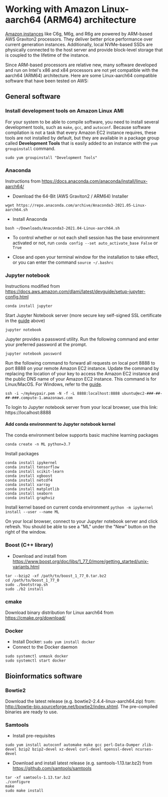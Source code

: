 # Working with Amazon Linux-aarch64 (ARM64) architecture 

[Amazon instances](https://aws.amazon.com/ec2/instance-types/) like C6g, M6g, and R6g are powered by ARM-based AWS Graviton2 processors. They deliver better price performance over current generation instances. Additionally, local NVMe-based SSDs are physically connected to the host server and provide block-level storage that is coupled to the lifetime of the instance. 

Since ARM-based processors are relative new, many software developed and run on Intel's x86 and x84 processors are not yet compatible with the aarch64 (ARM64) architecture. Here are some Linux-aarch64 compatible software that have been tested on AWS:

## General software
###  Install development tools on Amazon Linux AMI

For your system to be able to compile software, you need to install several development tools, such as `make`, `gcc`, and `autoconf`. Because software compilation is not a task that every Amazon EC2 instance requires, these tools are not installed by default, but they are available in a package group called **Development Tools** that is easily added to an instance with the `yum groupinstall` command.

`sudo yum groupinstall "Development Tools"`

### Anaconda

Instructions from https://docs.anaconda.com/anaconda/install/linux-aarch64/ 

- Download the 64-Bit (AWS Graviton2 / ARM64) Installer

`wget https://repo.anaconda.com/archive/Anaconda3-2021.05-Linux-aarch64.sh`

- Install Anaconda

`bash ~/Downloads/Anaconda3-2021.04-Linux-aarch64.sh`

- To control whether or not each shell session has the base environment activated or not, run  `conda config --set auto_activate_base False` or `True`

- Close and open your terminal window for the installation to take effect, or you can enter the command `source ~/.bashrc`

### Jupyter notebook

Instructions modified from https://docs.aws.amazon.com/dlami/latest/devguide/setup-jupyter-config.html

`conda install jupyter`

Start Jupyter Notebook server (more secure key self-signed SSL certificate in the [guide](https://docs.aws.amazon.com/dlami/latest/devguide/setup-jupyter-config.html) above)

`jupyter notebook`

Jupyter provides a password utility. Run the following command and enter your preferred password at the prompt.

`jupyter notebook password`

Run the following command to forward all requests on local port 8888 to port 8888 on your remote Amazon EC2 instance. Update the command by replacing the location of your key to access the Amazon EC2 instance and the public DNS name of your Amazon EC2 instance. This command is for Linux/MacOS. For Windows, refer to the [guide](https://docs.aws.amazon.com/dlami/latest/devguide/setup-jupyter-config.html).

`ssh -i ~/mykeypair.pem -N -f -L 8888:localhost:8888 ubuntu@ec2-###-##-##-###.compute-1.amazonaws.com`

To login to Jupyter notebook server from your local browser, use this link: https://localhost:8888

#### Add conda environment to Jupyter notebook kernel

The conda environment below supports basic machine learning packages

`conda create -n ML python=3.7`

Install packages
```
conda install ipykernel
conda install tensorflow
conda install scikit-learn
conda install xgboost
conda install netcdf4
conda install xarray
conda install matplotlib
conda install seaborn
conda install graphviz
```

Install kernel based on current conda environment
`python -m ipykernel install --user --name ML`

On your local browser, connect to your Jupyter notebook server and click refresh. You should be able to see a "ML" under the "New" button on the right of the window.

### Boost (C++ library)

- Download and install from https://www.boost.org/doc/libs/1_77_0/more/getting_started/unix-variants.html
```
tar --bzip2 -xf /path/to/boost_1_77_0.tar.bz2
cd /path/to/boost_1_77_0
sudo ./bootstrap.sh
sudo ./b2 install
```
### cmake

Download binary distribution for Linux aarch64 from https://cmake.org/download/

### Docker

- Install Docker: `sudo yum install docker`
- Connect to the Docker daemon
```
sudo systemctl unmask docker
sudo systemctl start docker
```

## Bioinformatics software

### Bowtie2

Download the latest release (e.g. bowtie2-2.4.4-linux-aarch64.zip) from: http://bowtie-bio.sourceforge.net/bowtie2/index.shtml. The pre-compiled binaries are ready to use. 

### Samtools

- Install pre-requisites

```
sudo yum install autoconf automake make gcc perl-Data-Dumper zlib-devel bzip2 bzip2-devel xz-devel curl-devel openssl-devel ncurses-devel
```

- Download and install latest release (e.g. samtools-1.13.tar.bz2) from https://github.com/samtools/samtools

```
tar -xf samtools-1.13.tar.bz2
./configure
make
sudo make install
```


